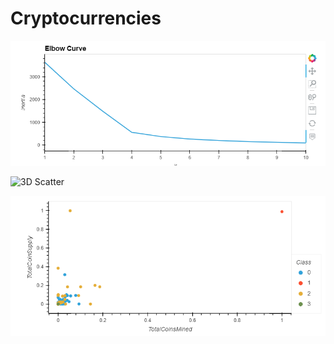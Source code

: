# Cryptocurrencies

![Elbow Curve](Images/elbow_curve.png)

![3D Scatter](Images/pca_scatter.png)

![2D Scatter](Images/tcs_tcm_scatter.png)
